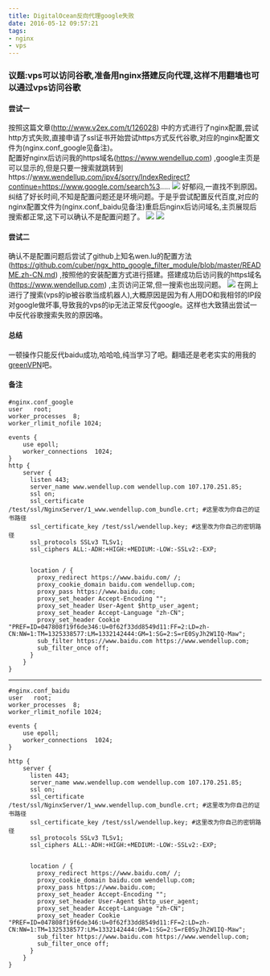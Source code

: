 ```yaml
---
title: DigitalOcean反向代理google失败
date: 2016-05-12 09:57:21
tags: 
- nginx
- vps
---
```


### 议题:vps可以访问谷歌,准备用nginx搭建反向代理,这样不用翻墙也可以通过vps访问谷歌 ###

#### 尝试一 ####

按照这篇文章(http://www.v2ex.com/t/126028) 中的方式进行了nginx配置,尝试http方式失败,直接申请了ssl证书开始尝试https方式反代谷歌,对应的nginx配置文件为(nginx.conf\_google见备注)。  
配置好nginx后访问我的https域名(https://www.wendellup.com) ,google主页是可以显示的,但是只要一搜索就跳转到https://www.wendellup.com/ipv4/sorry/IndexRedirect?continue=https://www.google.com/search%3..... 
![](http://ww2.sinaimg.cn/large/ab1cb1a6gw1f3rkvca4unj20rb0d4wfn.jpg)
好郁闷,一直找不到原因。纠结了好长时间,不知是配置问题还是环境问题。于是乎尝试配置反代百度,对应的nginx配置文件为(nginx.conf\_baidu见备注)重启后nginx后访问域名,主页展现后搜索都正常,这下可以确认不是配置问题了。
![](http://ww3.sinaimg.cn/large/ab1cb1a6gw1f3rkwf56o1j20sr0e340j.jpg)
![](http://ww2.sinaimg.cn/large/ab1cb1a6gw1f3rkvfwmisj20pw0evq75.jpg)
#### 尝试二 ####

确认不是配置问题后尝试了github上知名wen.lu的配置方法(https://github.com/cuber/ngx_http_google_filter_module/blob/master/README.zh-CN.md) ,按照他的安装配置方式进行搭建。搭建成功后访问我的https域名(https://www.wendellup.com) ,主页访问正常,但一搜索也出现问题。
![](http://ww4.sinaimg.cn/large/ab1cb1a6gw1f3rkvi15xfj20wr0g1gpz.jpg)
在网上进行了搜索(vps的ip被谷歌当成机器人),大概原因是因为有人用DO和我相邻的IP段对google做坏事,导致我的vps的ip无法正常反代google。这样也大致猜出尝试一中反代谷歌搜索失败的原因咯。

#### 总结 ####

一顿操作只能反代baidu成功,哈哈哈,纯当学习了吧。翻墙还是老老实实的用我的[greenVPN](http://gjsq.me/3799512)吧。

#### 备注 ####

	#nginx.conf_google
	user   root;
	worker_processes  8;
	worker_rlimit_nofile 1024;
	
	events {
	    use epoll;
	    worker_connections  1024;
	}
	http {
		server {
		  listen 443;
		  server_name www.wendellup.com wendellup.com 107.170.251.85;
		  ssl on;
		  ssl_certificate /test/ssl/NginxServer/1_www.wendellup.com_bundle.crt; #这里改为你自己的证书路径
		  ssl_certificate_key /test/ssl/wendellup.key; #这里改为你自己的密钥路径
		  ssl_protocols SSLv3 TLSv1;
		  ssl_ciphers ALL:-ADH:+HIGH:+MEDIUM:-LOW:-SSLv2:-EXP;
		
		
		  location / {
		    proxy_redirect https://www.baidu.com/ /;
		    proxy_cookie_domain baidu.com wendellup.com;
		    proxy_pass https://www.baidu.com;
		    proxy_set_header Accept-Encoding "";
		    proxy_set_header User-Agent $http_user_agent;
		    proxy_set_header Accept-Language "zh-CN";
		    proxy_set_header Cookie "PREF=ID=047808f19f6de346:U=0f62f33dd8549d11:FF=2:LD=zh-CN:NW=1:TM=1325338577:LM=1332142444:GM=1:SG=2:S=rE0SyJh2W1IQ-Maw";
		    sub_filter https://www.baidu.com https://www.wendellup.com;
		    sub_filter_once off;
		  }
		}
	}

  
<hr>


	#nginx.conf_baidu
	user   root;
	worker_processes  8;
	worker_rlimit_nofile 1024;
	
	events {
	    use epoll;
	    worker_connections  1024;
	}
	
	http {
		server {
		  listen 443;
		  server_name www.wendellup.com wendellup.com 107.170.251.85;
		  ssl on;
		  ssl_certificate /test/ssl/NginxServer/1_www.wendellup.com_bundle.crt; #这里改为你自己的证书路径
		  ssl_certificate_key /test/ssl/wendellup.key; #这里改为你自己的密钥路径
		  ssl_protocols SSLv3 TLSv1;
		  ssl_ciphers ALL:-ADH:+HIGH:+MEDIUM:-LOW:-SSLv2:-EXP;
		
		
		  location / {
		    proxy_redirect https://www.baidu.com/ /;
		    proxy_cookie_domain baidu.com wendellup.com;
		    proxy_pass https://www.baidu.com;
		    proxy_set_header Accept-Encoding "";
		    proxy_set_header User-Agent $http_user_agent;
		    proxy_set_header Accept-Language "zh-CN";
		    proxy_set_header Cookie "PREF=ID=047808f19f6de346:U=0f62f33dd8549d11:FF=2:LD=zh-CN:NW=1:TM=1325338577:LM=1332142444:GM=1:SG=2:S=rE0SyJh2W1IQ-Maw";
		    sub_filter https://www.baidu.com https://www.wendellup.com;
		    sub_filter_once off;
		  }
		}
	}

